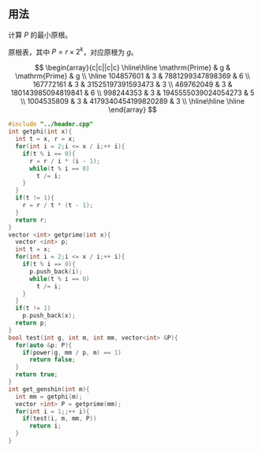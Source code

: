 ## 用法

计算 $P$ 的最小原根。

原根表，其中 $P = r\times 2^{k}$，对应原根为 $g$。

$$
\begin{array}{c|c||c|c}
\hline\hline
\mathrm{Prime} & g & \mathrm{Prime} & g \\ \hline
104857601  & 3 & 7881299347898369 & 6 \\ 
167772161  & 3 & 31525197391593473 & 3 \\ 
469762049  & 3 & 180143985094819841 & 6 \\ 
998244353  & 3 & 1945555039024054273 & 5 \\ 
1004535809 & 3 & 4179340454199820289 & 3 \\ \hline\hline
\hline 
\end{array}
$$

```cpp
#include "../header.cpp"
int getphi(int x){
  int t = x, r = x;
  for(int i = 2;i <= x / i;++ i){
    if(t % i == 0){
      r = r / i * (i - 1);
      while(t % i == 0)
        t /= i;
    }
  }
  if(t != 1){
    r = r / t * (t - 1);
  }
  return r;
}
vector <int> getprime(int x){
  vector <int> p;
  int t = x;
  for(int i = 2;i <= x / i;++ i){
    if(t % i == 0){
      p.push_back(i);
      while(t % i == 0)
        t /= i;
    }
  }
  if(t != 1)
    p.push_back(x);
  return p;
}
bool test(int g, int m, int mm, vector<int> &P){
  for(auto &p: P){
    if(power(g, mm / p, m) == 1)
      return false;
  }
  return true;
}
int get_genshin(int m){
  int mm = getphi(m);
  vector <int> P = getprime(mm);
  for(int i = 1;;++ i){
    if(test(i, m, mm, P))
      return i;
  }
}
```
